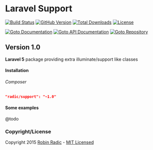 Laravel Support
===================================

[![Build Status](https://img.shields.io/travis/laradic/support.svg?branch=master&style=flat-square)](https://travis-ci.org/laradic/support)
[![GitHub Version](https://img.shields.io/github/tag/laradic/support.svg?style=flat-square&label=version)](http://badge.fury.io/gh/laradic%2Fconfig)
[![Total Downloads](https://img.shields.io/packagist/dt/laradic/support.svg?style=flat-square)](https://packagist.org/packages/laradic/support)
[![License](http://img.shields.io/badge/license-MIT-ff69b4.svg?style=flat-square)](http://radic.mit-license.org)
  
[![Goto Documentation](http://img.shields.io/badge/@-documentation-orange.svg?style=flat-square)](http://docs.radic.nl/config)
[![Goto API Documentation](http://img.shields.io/badge/@-api-orange.svg?style=flat-square)](http://docs.radic.nl/config)
[![Goto Repository](http://img.shields.io/badge/@-repository-orange.svg?style=flat-square)](https://github.com/laradic/support)

Version 1.0
-----------

**Laravel 5** package providing extra illuminate/support like classes 

#### Installation  
###### Composer
```JSON
"radic/support": "~1.0"
```


#### Some examples
@todo

### Copyright/License
Copyright 2015 [Robin Radic](https://github.com/laradic) - [MIT Licensed](http://radic.mit-license.org) 
